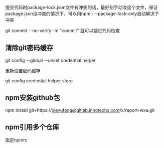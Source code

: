 提交代码时package-lock.json文件有冲突的话，最好别手动改这个文件，保证package.json没冲突的情况下，可以用npm i --package-lock-only自动解决下冲突


git commit --no-verify -m "commit"   就可以跳过代码检查


## 清除git密码缓存

git config --global --unset credential.helper

重新设置密码缓存

git config credential.helper store

## npm安装github包

npm install git+https://xieyufang@gitlab.innotechx.com/x/report-wxa.git

## npm引用多个仓库

指定npmrc